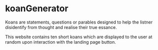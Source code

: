 # koanGenerator

Koans are statements, questions or parables designed to help the listner disidentify from thought and 
realise their true essance.

This website contains ten short koans which are displayed to the user at random upon interaction with 
the landing page button.
